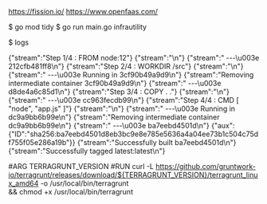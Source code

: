https://fission.io/
https://www.openfaas.com/

$ go mod tidy
$ go run main.go infrautility


$ logs

{"stream":"Step 1/4 : FROM node:12"}
{"stream":"\n"}
{"stream":" ---\u003e 212cfb481ff8\n"}
{"stream":"Step 2/4 : WORKDIR /src"}
{"stream":"\n"}
{"stream":" ---\u003e Running in 3cf90b49a9d9\n"}
{"stream":"Removing intermediate container 3cf90b49a9d9\n"}
{"stream":" ---\u003e d8de4a6c85d1\n"}
{"stream":"Step 3/4 : COPY . ."}
{"stream":"\n"}
{"stream":" ---\u003e cc963fecdb99\n"}
{"stream":"Step 4/4 : CMD [ \"node\", \"app.js\" ]"}
{"stream":"\n"}
{"stream":" ---\u003e Running in dc9a9bb6b99e\n"}
{"stream":"Removing intermediate container dc9a9bb6b99e\n"}
{"stream":" ---\u003e ba7eebd4501d\n"}
{"aux":{"ID":"sha256:ba7eebd4501d8eb3bc9e8e785e5636a4a04ee73b1c504c75df755f05e286a19b"}}
{"stream":"Successfully built ba7eebd4501d\n"}
{"stream":"Successfully tagged latest:latest\n"}


#ARG TERRAGRUNT_VERSION
#RUN curl -L https://github.com/gruntwork-io/terragrunt/releases/download/${TERRAGRUNT_VERSION}/terragrunt_linux_amd64 -o /usr/local/bin/terragrunt \
    && chmod +x /usr/local/bin/terragrunt